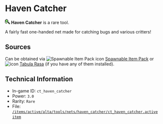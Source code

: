 # Haven Catcher

<img src="https://raw.githubusercontent.com/Ceterai/Enternia/main/items/active/alta/tools/nets/haven_catcher/icon.png" alt="Haven Catcher icon" loading="lazy" width="auto" height="16px"/> **Haven Catcher** is a rare tool.

A fairly fast one-handed net made for catching bugs and various critters!

## Sources

Can be obtained via <img src="https://raw.githubusercontent.com/Silverfeelin/Starbound-SpawnableItemPack/master/interface/sip/iconSmall.png" alt="Spawnable Item Pack icon" width="18" height="14"/> [Spawnable Item Pack](https://steamcommunity.com/sharedfiles/filedetails/?id=733665104) or <img src="https://steamuserimages-a.akamaihd.net/ugc/263843960696222713/3EC9A7C005541F7D577EBCB8C5736B4EFC9973D6/" alt="icon" width="8" height="12"/> [Tabula Rasa](https://community.playstarbound.com/resources/the-tabula-rasa.3222/) (if you have any of them installed).

## Technical Information

- In-game ID: `ct_haven_catcher`
- Power: `3.0`
- Rarity: `Rare`
- File: [`/items/active/alta/tools/nets/haven_catcher/ct_haven_catcher.activeitem`](https://github.com/Ceterai/Enternia/blob/main/items/active/alta/tools/nets/haven_catcher/ct_haven_catcher.activeitem)

